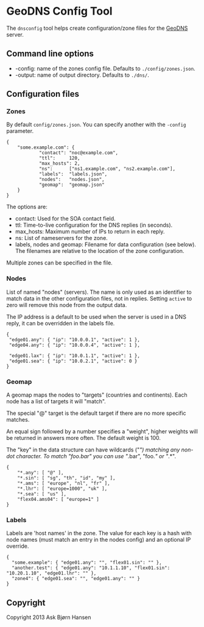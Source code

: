 # GeoDNS Config Tool

The `dnsconfig` tool helps create configuration/zone files for the
[GeoDNS](http://geo.bitnames.com/) server.

## Command line options

* -config: name of the zones config file. Defaults to `./config/zones.json`.
* -output: name of output directory. Defaults to `./dns/`.

## Configuration files

### Zones

By default `config/zones.json`. You can specify another with the `-config` parameter.

    {
        "some.example.com": {
                "contact": "noc@example.com",
                "ttl":     120,
                "max_hosts": 2,
                "ns":      ["ns1.example.com", "ns2.example.com"],
                "labels":  "labels.json",
                "nodes":   "nodes.json",
                "geomap":  "geomap.json"
        }
    }

The options are:

* contact: Used for the SOA contact field.
* ttl: Time-to-live configuration for the DNS replies (in seconds).
* max_hosts: Maximum number of IPs to return in each reply.
* ns: List of nameservers for the zone.
* labels, nodes and geomap: Filename for data configuration (see below). The filenames are relative to the location of the zone configuration.

Multiple zones can be specified in the file.

### Nodes

List of named "nodes" (servers). The name is only used as an identifier to
match data in the other configuration files, not in replies. Setting `active`
to zero will remove this node from the output data.

The IP address is a default to be used when the server is used in a DNS reply,
it can be overridden in the labels file.

    {
     "edge01.any": { "ip": "10.0.0.1", "active": 1 },
     "edge04.any": { "ip": "10.0.0.4", "active": 1 },

     "edge01.lax": { "ip": "10.0.1.1", "active": 1 },
     "edge01.sea": { "ip": "10.0.2.1", "active": 0 }
    }

### Geomap

A geomap maps the nodes to "targets" (countries and continents). Each node has
a list of targets it will "match".

The special "@" target is the default target if there are no more specific
matches.

An equal sign followed by a number specifies a "weight", higher weights will be
returned in answers more often. The default weight is 100.

The "key" in the data structure can have wildcards ("*") matching any non-dot
character. To match "foo.bar" you can use "*.bar", "foo.*" or "*.*".

    {
        "*.any": [ "@" ],
        "*.sin": [ "sg", "th", "id", "my" ],
        "*.ams": [ "europe", "nl", "fr" ],
        "*.lhr": [ "europe=1000", "uk" ],
        "*.sea": [ "us" ],
        "flex04.ams04": [ "europe=1" ]
    }

### Labels

Labels are 'host names' in the zone. The value for each key is a hash with node
names (must match an entry in the nodes config) and an optional IP override.

    {
      "some.example": { "edge01.any": "", "flex01.sin": "" },
      "another.test": { "edge01.any": "10.1.1.10", "flex01.sin": "10.20.1.10", "edge01.lhr": "" },
      "zone4": { "edge01.sea": "", "edge01.any": "" }
    }

## Copyright

Copyright 2013 Ask Bjørn Hansen